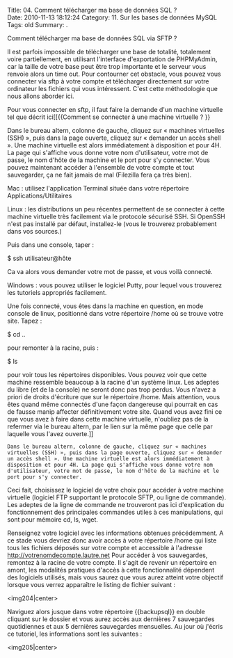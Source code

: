 Title: 04. Comment télécharger ma base de données SQL ?  
Date: 2010-11-13 18:12:24
Category: 11. Sur les bases de données MySQL
Tags: old
Summary:  . 

Comment télécharger ma base de données SQL via SFTP ? 

Il est parfois impossible de télécharger une base de totalité, totalement voire partiellement, en utilisant l'interface d'exportation de PHPMyAdmin, car la taille de votre base peut être trop importante et le serveur vous renvoie alors un time out. Pour contourner cet obstacle, vous pouvez vous connecter via sftp à votre compte et télécharger directement sur votre ordinateur les fichiers qui vous intéressent. C'est cette méthodologie que nous allons aborder ici.

Pour vous connecter en sftp, il faut faire la demande d'un machine virtuelle tel que décrit ici[[{{Comment se connecter à une machine virtuelle ? }} 

Dans le bureau altern, colonne de gauche, cliquez sur « machines virtuelles (SSH) », puis dans la page ouverte, cliquez sur « demander un accès shell ». Une machine virtuelle est alors immédiatement à disposition et pour 4H. La page qui s'affiche vous donne votre nom d'utilisateur, votre mot de passe, le nom d'hôte de la machine et le port pour s'y connecter.
Vous pouvez maintenant accéder à l'ensemble de votre compte et tout sauvegarder, ça ne fait jamais de mal (Filezilla fera ça très bien).

Mac : utilisez l'application Terminal située dans votre répertoire Applications/Utilitaires

Linux : les distributions un peu récentes permettent de se connecter à cette machine virtuelle très facilement via le protocole sécurisé SSH. Si OpenSSH n'est pas installé par défaut, installez-le (vous le trouverez probablement dans vos sources.)

Puis dans une console, taper :


<quote>$ ssh utilisateur@hôte</quote>


Ca va alors vous demander votre mot de passe, et vous voilà connecté.

Windows : vous pouvez utiliser le logiciel Putty, pour lequel vous trouverez les tutoriels appropriés facilement.

Une fois connecté, vous êtes dans la machine en question, en mode console de linux, positionné dans votre répertoire /home où se trouve votre site. Tapez :


<quote>$ cd ..</quote>


pour remonter à la racine, puis :


<quote>$ ls</quote>


pour voir tous les répertoires disponibles. Vous pouvez voir que cette machine ressemble beaucoup à la racine d'un système linux. Les adeptes du libre (et de la console) ne seront donc pas trop perdus.
Vous n'avez a priori de droits d'écriture que sur le répertoire /home. Mais attention, vous êtes quand même connectés d'une façon dangereuse qui pourrait en cas de fausse manip affecter définitivement votre site.
Quand vous avez fini ce que vous avez à faire dans cette machine virtuelle, n'oubliez pas de la refermer via le bureau altern, par le lien sur la même page que celle par laquelle vous l'avez ouverte.]]


    Dans le bureau altern, colonne de gauche, cliquez sur « machines virtuelles (SSH) », puis dans la page ouverte, cliquez sur « demander un accès shell ». Une machine virtuelle est alors immédiatement à disposition et pour 4H. La page qui s'affiche vous donne votre nom d'utilisateur, votre mot de passe, le nom d'hôte de la machine et le port pour s'y connecter.

Ceci fait, choisissez le logiciel de votre choix pour accéder à votre machine virtuelle (logiciel FTP supportant le protocole SFTP, ou ligne de commande). Les adeptes de la ligne de commande ne trouveront pas ici d'explication du fonctionnement des principales commandes utiles à ces manipulations, qui sont pour mémoire cd, ls, wget.

Renseignez votre logiciel avec les informations obtenues précédemment. A ce stade vous devriez donc avoir accès à votre répertoire /home qui liste tous les fichiers déposés sur votre compte et accessible à l'adresse http://votrenomdecompte.lautre.net
Pour accéder à vos sauvegardes, remontez à la racine de votre compte. Il s'agit de revenir un répertoire en amont, les modalités pratiques d'accès à cette fonctionnalité dépendent des logiciels utilisés, mais vous saurez que vous aurez atteint votre objectif lorsque vous verrez apparaître le listing de fichier suivant :

<img204|center>

Naviguez alors jusque dans votre répertoire {{backupsql}} en double cliquant sur le dossier et vous aurez accès aux dernières 7 sauvegardes quotidiennes et aux 5 dernières sauvegardes mensuelles. Au jour où j'écris ce tutoriel, les informations sont les suivantes :


<img205|center>
